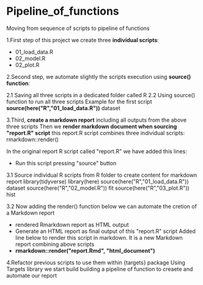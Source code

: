 # Pipeline_of_functions
Moving from sequence of scripts to pipeline of functions

1.First step of this project we create three **individual scripts**:

- 01_load_data.R
- 02_model.R
- 02_plot.R

2.Second step, we automate slightly the scripts execution using **source() function**:

2.1 Saving all three scripts in a dedicated folder called R
2.2 Using source() function to run all three scripts
Example for the first script
**source(here("R","01_load_data.R"))**
dataset


3.Third, **create a markdown report** including all outputs from the above three scripts
Then we **render markdown document when sourcing "report.R" script** this report.R script combines three individual scripts:
rmarkdown::render()

In the original report R script called "report.R" we have added this lines:
-  Run this script pressing "source" button
  
3.1 Source individual R scripts from R folder to create content for markdown report
library(tidyverse)
library(here)
source(here("R","01_load_data.R"))
dataset
source(here("R","02_model.R"))
fit
source(here("R","03_plot.R"))
hist

3.2 Now adding the render() function below we can automate the cretion of a Markdown report 
- rendered Rmarkdown report as HTML output 
- Generate an HTML report as final output of this "report.R" script
Added line below to render this script in markdown. It is a new Markdown report combining above scripts
- **rmarkdown::render("report.Rmd", "html_document")**

4.Refactor previous scripts to use them within {targets} package
Using Targets library we start build building a pipeline of function to creaete and automate our report
